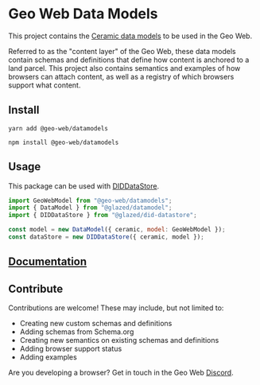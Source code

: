 # Geo Web Data Models

This project contains the [Ceramic data models](https://developers.ceramic.network/tools/glaze/datamodel/) to be used in the Geo Web.

Referred to as the "content layer" of the Geo Web, these data models contain schemas and definitions that define how content is anchored to a land parcel. This project also contains semantics and examples of how browsers can attach content, as well as a registry of which browsers support what content.

## Install

```
yarn add @geo-web/datamodels
```

```
npm install @geo-web/datamodels
```

## Usage

This package can be used with [DIDDataStore](https://developers.ceramic.network/tools/glaze/did-datastore/#did-datastore).

```js
import GeoWebModel from "@geo-web/datamodels";
import { DataModel } from "@glazed/datamodel";
import { DIDDataStore } from "@glazed/did-datastore";

const model = new DataModel({ ceramic, model: GeoWebModel });
const dataStore = new DIDDataStore({ ceramic, model });
```

## [Documentation](./docs/README.md)

## Contribute

Contributions are welcome! These may include, but not limited to:

- Creating new custom schemas and definitions
- Adding schemas from Schema.org
- Creating new semantics on existing schemas and definitions
- Adding browser support status
- Adding examples

Are you developing a browser? Get in touch in the Geo Web [Discord](https://discord.gg/reXgPru7ck).
